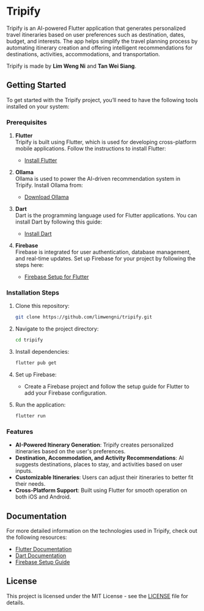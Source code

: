# Tripify

Tripify is an AI-powered Flutter application that generates personalized travel itineraries based on user preferences such as destination, dates, budget, and interests. The app helps simplify the travel planning process by automating itinerary creation and offering intelligent recommendations for destinations, activities, accommodations, and transportation.

Tripify is made by **Lim Weng Ni** and **Tan Wei Siang**.

## Getting Started

To get started with the Tripify project, you’ll need to have the following tools installed on your system:

### Prerequisites

1. **Flutter**  
   Tripify is built using Flutter, which is used for developing cross-platform mobile applications. Follow the instructions to install Flutter:

   - [Install Flutter](https://docs.flutter.dev/get-started/install)

2. **Ollama**  
   Ollama is used to power the AI-driven recommendation system in Tripify. Install Ollama from:

   - [Download Ollama](https://ollama.com/)

3. **Dart**  
   Dart is the programming language used for Flutter applications. You can install Dart by following this guide:

   - [Install Dart](https://dart.dev/get-dart)

4. **Firebase**  
   Firebase is integrated for user authentication, database management, and real-time updates. Set up Firebase for your project by following the steps here:

   - [Firebase Setup for Flutter](https://firebase.google.com/docs/flutter/setup)

### Installation Steps

1. Clone this repository:
    ```bash
    git clone https://github.com/limwengni/tripify.git
    ```

2. Navigate to the project directory:
    ```bash
    cd tripify
    ```

3. Install dependencies:
    ```bash
    flutter pub get
    ```

4. Set up Firebase:
   - Create a Firebase project and follow the setup guide for Flutter to add your Firebase configuration.

5. Run the application:
    ```bash
    flutter run
    ```

### Features

- **AI-Powered Itinerary Generation**: Tripify creates personalized itineraries based on the user's preferences.
- **Destination, Accommodation, and Activity Recommendations**: AI suggests destinations, places to stay, and activities based on user inputs.
- **Customizable Itineraries**: Users can adjust their itineraries to better fit their needs.
- **Cross-Platform Support**: Built using Flutter for smooth operation on both iOS and Android.

## Documentation

For more detailed information on the technologies used in Tripify, check out the following resources:

- [Flutter Documentation](https://docs.flutter.dev/)
- [Dart Documentation](https://dart.dev/guides)
- [Firebase Setup Guide](https://firebase.google.com/docs/flutter/setup)

## License

This project is licensed under the MIT License - see the [LICENSE](LICENSE) file for details.

